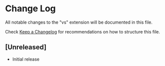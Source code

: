 # Change Log

All notable changes to the "vs" extension will be documented in this file.

Check [Keep a Changelog](http://keepachangelog.com/) for recommendations on how to structure this file.

## [Unreleased]

- Initial release